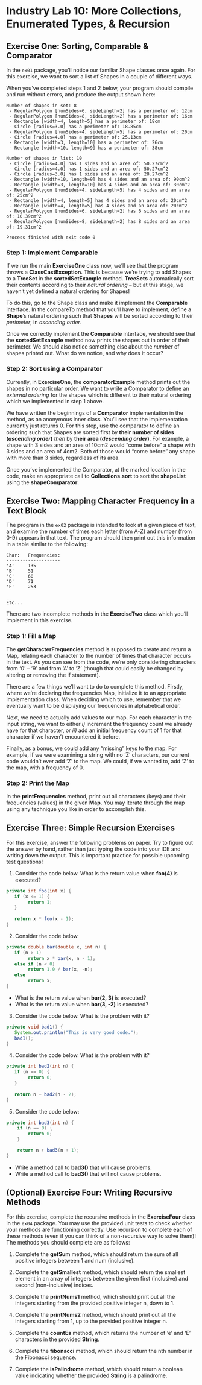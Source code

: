 Industry Lab 10: More Collections, Enumerated Types, & Recursion
==========
## Exercise One: Sorting, Comparable & Comparator
In the `ex01` package, you’ll notice our familiar Shape classes once again. For this exercise, we want to sort a list of Shapes in a couple of different ways.

When you’ve completed steps 1 and 2 below, your program should compile and run without errors, and produce the output shown here:
```text
Number of shapes in set: 8
 - RegularPolygon [numSides=6, sideLength=2] has a perimeter of: 12cm
 - RegularPolygon [numSides=8, sideLength=2] has a perimeter of: 16cm
 - Rectangle [width=4, length=5] has a perimeter of: 18cm
 - Circle [radius=3.0] has a perimeter of: 18.85cm
 - RegularPolygon [numSides=4, sideLength=5] has a perimeter of: 20cm
 - Circle [radius=4.0] has a perimeter of: 25.13cm
 - Rectangle [width=3, length=10] has a perimeter of: 26cm
 - Rectangle [width=10, length=9] has a perimeter of: 38cm
 
Number of shapes in list: 10
 - Circle [radius=4.0] has 1 sides and an area of: 50.27cm^2
 - Circle [radius=4.0] has 1 sides and an area of: 50.27cm^2
 - Circle [radius=3.0] has 1 sides and an area of: 28.27cm^2
 - Rectangle [width=10, length=9] has 4 sides and an area of: 90cm^2
 - Rectangle [width=3, length=10] has 4 sides and an area of: 30cm^2
 - RegularPolygon [numSides=4, sideLength=5] has 4 sides and an area of: 25cm^2
 - Rectangle [width=4, length=5] has 4 sides and an area of: 20cm^2
 - Rectangle [width=4, length=5] has 4 sides and an area of: 20cm^2
 - RegularPolygon [numSides=6, sideLength=2] has 6 sides and an area of: 10.39cm^2
 - RegularPolygon [numSides=8, sideLength=2] has 8 sides and an area of: 19.31cm^2
 
Process finished with exit code 0
```

### Step 1: Implement Comparable<T>
If we run the main **ExerciseOne** class now, we’ll see that the program throws a **ClassCastException**. This is because we’re trying to add Shapes to a **TreeSet** in the **sortedSetExample** method. **TreeSets** automatically sort their contents according to their *natural ordering* – but at this stage, we haven’t yet defined a natural ordering for Shapes!

To do this, go to the Shape class and make it implement the **Comparable<Shape>** interface. In the compareTo method that you’ll have to implement, define a **Shape**’s natural ordering such that **Shapes** will be sorted according to their *perimeter*, in *ascending order*.

Once we correctly implement the **Comparable** interface, we should see that the **sortedSetExample** method now prints the shapes out in order of their perimeter. We should also notice something else about the *number* of shapes printed out. What do we notice, and why does it occur?

### Step 2: Sort using a Comparator<T>
Currently, in **ExerciseOne**, the **comparatorExample** method prints out the shapes in no particular order. We want to write a Comparator to define an *external ordering* for the shapes which is different to their natural ordering which we implemented in step 1 above.

We have written the beginnings of a **Comparator** implementation in the method, as an anonymous inner class. You’ll see that the implementation currently just returns 0. For this step, use the comparator to define an ordering such that Shapes are sorted first by **their number of sides (<i>ascending order</i>)** *then* by **their area (<i>descending order</i>)**. For example, a shape with 3 sides and an area of 10cm2 would “come before” a shape with 3 sides and an area of 4cm2. Both of those would “come before” any shape with more than 3 sides, regardless of its area.

Once you’ve implemented the Comparator, at the marked location in the code, make an appropriate call to **Collections.sort** to sort the **shapeList** using the **shapeComparator**.

## Exercise Two: Mapping Character Frequency in a Text Block
The program in the `ex02` package is intended to look at a given piece of text, and examine the number of times each letter (from A-Z) and number (from 0-9) appears in that text. The program should then print out this information in a table similar to the following:
```text
Char:   Frequencies:
--------------------
'A' 	135
'B' 	51
'C' 	60
'D' 	71
'E' 	253


Etc...
```

There are two incomplete methods in the **ExerciseTwo** class which you’ll implement in this exercise.

### Step 1: Fill a Map
The **getCharacterFrequencies** method is supposed to create and return a Map, relating each character to the number of times that character occurs in the text. As you can see from the code, we’re only considering characters from ‘0’ – ‘9’ and from ‘A’ to ‘Z’ (though that could easily be changed by altering or removing the if statement).

There are a few things we’ll want to do to complete this method. Firstly, where we’re declaring the frequencies Map, initialize it to an appropriate implementation class. When deciding which to use, remember that we eventually want to be displaying our frequencies in alphabetical order.

Next, we need to actually add values to our map. For each character in the input string, we want to either *i)* increment the frequency count we already have for that character, or *ii)* add an initial frequency count of 1 for that character if we haven’t encountered it before.

Finally, as a bonus, we could add any “missing” keys to the map. For example, if we were examining a string with no ‘Z’ characters, our current code wouldn’t ever add ‘Z’ to the map. We could, if we wanted to, add ‘Z’ to the map, with a frequency of 0.

### Step 2: Print the Map
In the **printFrequencies** method, print out all characters (keys) and their frequencies (values) in the given **Map**. You may iterate through the map using any technique you like in order to accomplish this.

## Exercise Three: Simple Recursion Exercises
For this exercise, answer the following problems on paper. Try to figure out the answer by hand, rather than just typing the code into your IDE and writing down the output. This is important practice for possible upcoming test questions!

1. Consider the code below. What is the return value when **foo(4)** is executed?
```java
private int foo(int x) {
   if (x <= 1) {
      	return 1;
   }
 
   return x * foo(x - 1);
}
```

2. Consider the code below.
```java
private double bar(double x, int n) {
   if (n > 1)
      	return x * bar(x, n - 1);
   else if (n < 0)
      	return 1.0 / bar(x, -n);
   else
      	return x;
}
```
  * What is the return value when **bar(2, 3)** is executed?
  * What is the return value when **bar(3, -2)** is executed?
 
3. Consider the code below. What is the problem with it?
```java
private void bad1() {
   System.out.println("This is very good code.");
   bad1();
}
```
 
4. Consider the code below. What is the problem with it?
```java
private int bad2(int n) {
   if (n == 0) {
      	return 0;
   }
 
   return n + bad2(n - 2);
}
```

5. Consider the code below:
```java
private int bad3(int n) {
	if (n == 0) {
		return 0;
	}

	return n + bad3(n + 1);
}
```
  * Write a method call to **bad3()** that will cause problems.
  * Write a method call to **bad3()** that will not cause problems.

## (Optional) Exercise Four: Writing Recursive Methods
For this exercise, complete the recursive methods in the **ExerciseFour** class in the `ex04` package. You may use the provided unit tests to check whether your methods are functioning correctly. Use recursion to complete each of these methods (even if you can think of a non-recursive way to solve them)! The methods you should complete are as follows:

1. Complete the **getSum** method, which should return the sum of all positive integers between 1 and num (inclusive).

2. Complete the **getSmallest** method, which should return the smallest element in an array of integers between the given first (inclusive) and second (non-inclusive) indices.
 
3. Complete the **printNums1** method, which should print out all the integers starting from the provided positive integer n, down to 1.
 
4. Complete the **printNums2** method, which should print out all the integers starting from 1, up to the provided positive integer n.
 
5. Complete the **countEs** method, which returns the number of ‘e’ and ‘E’ characters in the provided **String**.
 
6. Complete the **fibonacci** method, which should return the nth number in the Fibonacci sequence.
 
7. Complete the **isPalindrome** method, which should return a boolean value indicating whether the provided **String** is a palindrome.

